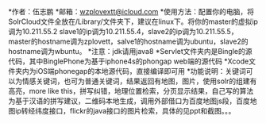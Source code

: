 *作者：伍志鹏
*邮箱：wzplovextt@icloud.com
*使用方法：配置你的电脑，将SolrCloud文件全放在/Library/文件夹下，建议在linux下。将你的master的虚拟ip调为10.211.55.2 slave1的ip调为10.211.55.4，slave2的ip调为10.211.55.5，master的hostname调为zplovett，salve1的hostname调为ubuntu，slave2的hostname调为wbuntu。
*注意：jdk请用java8
*Servlet文件夹内是Bingle的源代码，其中BinglePhone为基于iphone4s的phongap web端的源代码
*Xcode文件夹内为iOS端phonegap的本地源代码，直接编译即可用
*功能说明：关键词可以为情感关键词，也可为普通关键词，结果返回有地图，图片，使用solr的组建有高亮，more like this，拼写纠错，地理位置检索，分页显示结果，自己写的算法为基于汉语的拼写建议，二维码本地生成，调用外部借口为百度地图js段，百度地图ip转经纬度接口，flickr的java接口的图片检索，具体的见ppt和截图。。。
